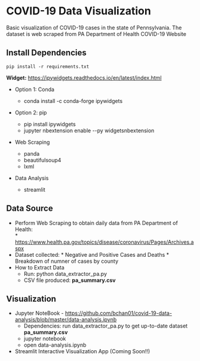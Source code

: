 # COVID-19 Data Visualization #

Basic visualization of COVID-19 cases in the state of Pennsylvania. The dataset is web scraped from PA Department of Health COVID-19 Website

## Install Dependencies ##

```
pip install -r requirements.txt
```

**Widget:** https://ipywidgets.readthedocs.io/en/latest/index.html

* Option 1: Conda
   * conda install -c conda-forge ipywidgets
* Option 2: pip
  * pip install ipywidgets
  * jupyter nbextension enable --py widgetsnbextension


* Web Scraping
  * panda
  * beautifulsoup4
  * lxml
* Data Analysis
  * streamlit

## Data Source ##

* Perform Web Scraping to obtain daily data from PA Department of Health:   
      * https://www.health.pa.gov/topics/disease/coronavirus/Pages/Archives.aspx
* Dataset collected:
      * Negative and Positive Cases and Deaths
      * Breakdown of numner of cases by county
* How to Extract Data
  * Run: python data_extractor_pa.py
  * CSV file produced: **pa_summary.csv**

## Visualization ##

* Jupyter NoteBook - https://github.com/bchan01/covid-19-data-analysis/blob/master/data-analysis.ipynb
  * Dependencies: run data_extractor_pa.py to get up-to-date dataset **pa_summary.csv**
  * jupyter notebook
  * open data-analysis.ipynb
* Streamlit Interactive Visualization App (Coming Soon!!)
